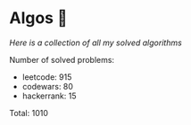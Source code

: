 # Algos 🏯

_Here is a collection of all my solved algorithms_

Number of solved problems:
- leetcode: 915
- codewars: 80
- hackerrank: 15

Total: 1010
